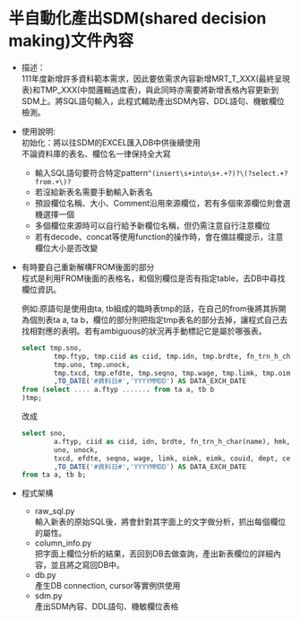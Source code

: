 # 半自動化產出SDM(shared decision making)文件內容  

- 描述：  
    111年度新增許多資料範本需求，因此要依需求內容新增MRT_T_XXX(最終呈現表)和TMP_XXX(中間邏輯過度表)，與此同時亦需要將新增表格內容更新到 SDM上。將SQL語句輸入，此程式輔助產出SDM內容、DDL語句、機敏欄位檢測。

- 使用說明:  
  初始化：將以往SDM的EXCEL匯入DB中供後續使用  
  不論資料庫的表名、欄位名一律保持全大寫  

  - 輸入SQL語句要符合特定pattern`^(insert\s+into\s+.+?)?\(?select.+?from.+\)?`  
  - 若沒給新表名需要手動輸入新表名  
  - 預設欄位名稱、大小、Comment沿用來源欄位，若有多個來源欄位則會選機選擇一個  
  - 多個欄位來源時可以自行給予新欄位名稱，但仍需注意自行注意欄位  
  - 若有decode、concat等使用function的操作時，會在備註欄提示，注意欄位大小是否改變

- 有時要自己重新解構FROM後面的部分  
    程式是利用FROM後面的表格名，和個別欄位是否有指定table，去DB中尋找欄位資訊。  

    例如:原語句是使用由ta, tb組成的臨時表tmp的話，在自己的from後將其拆開為個別表ta a, ta b，欄位的部分則把指定tmp表名的部分去掉，讓程式自己去找相對應的表明。若有ambiguous的狀況再手動標記它是屬於哪張表。

    ```SQL
    select tmp.sno,
            tmp.ftyp, tmp.ciid as ciid, tmp.idn, tmp.brdte, fn_trn_h_char(tmp.name), tmp.hmk,
            tmp.uno, tmp.unock,
            tmp.txcd, tmp.efdte, tmp.seqno, tmp.wage, tmp.limk, tmp.oimk, tmp.eimk, tmp.couid, tmp.dept, tmp.celmk
            ,TO_DATE('#資料日#','YYYYMMDD') AS DATA_EXCH_DATE
    from (select .... a.ftyp ....... from ta a, tb b
    )tmp;
    ```

    改成

    ``` SQL
    select sno,
            a.ftyp, ciid as ciid, idn, brdte, fn_trn_h_char(name), hmk,
            uno, unock,
            txcd, efdte, seqno, wage, limk, oimk, eimk, couid, dept, celmk
            ,TO_DATE('#資料日#','YYYYMMDD') AS DATA_EXCH_DATE
    from ta a, tb b;
    ```

- 程式架構
  - raw_sql.py  
  輸入新表的原始SQL後，將會針對其字面上的文字做分析，抓出每個欄位的屬性。
  - column_info.py  
  把字面上欄位分析的結果，丟回到DB去做查詢，產出新表欄位的詳細內容，並且將之寫回DB中。
  - db.py  
  產生DB connection, cursor等實例供使用
  - sdm.py  
  產出SDM內容、DDL語句、機敏欄位表格
